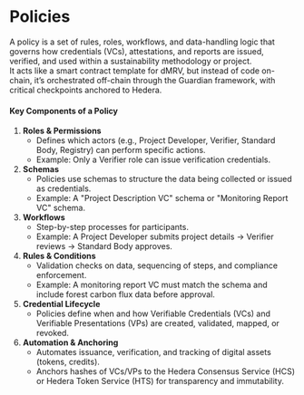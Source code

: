 # Policies

A policy is a set of rules, roles, workflows, and data-handling logic that governs how credentials (VCs), attestations, and reports are issued, verified, and used within a sustainability methodology or project.\
It acts like a smart contract template for dMRV, but instead of code on-chain, it’s orchestrated off-chain through the Guardian framework, with critical checkpoints anchored to Hedera.

#### **Key Components of a Policy**

1. **Roles & Permissions**
   * Defines which actors (e.g., Project Developer, Verifier, Standard Body, Registry) can perform specific actions.
   * Example: Only a Verifier role can issue verification credentials.
2. **Schemas**
   * Policies use schemas to structure the data being collected or issued as credentials.
   * Example: A "Project Description VC" schema or "Monitoring Report VC" schema.
3. **Workflows**
   * Step-by-step processes for participants.
   * Example: A Project Developer submits project details → Verifier reviews → Standard Body approves.
4. **Rules & Conditions**
   * Validation checks on data, sequencing of steps, and compliance enforcement.
   * Example: A monitoring report VC must match the schema and include forest carbon flux data before approval.
5. **Credential Lifecycle**
   * Policies define when and how Verifiable Credentials (VCs) and Verifiable Presentations (VPs) are created, validated, mapped, or revoked.
6. **Automation & Anchoring**
   * Automates issuance, verification, and tracking of digital assets (tokens, credits).
   * Anchors hashes of VCs/VPs to the Hedera Consensus Service (HCS) or Hedera Token Service (HTS) for transparency and immutability.
